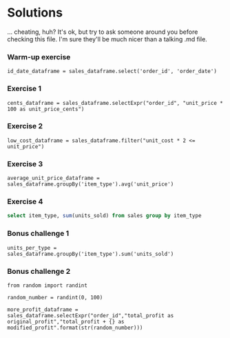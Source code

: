 # Solutions

... cheating, huh? It's ok, but try to ask someone around you before checking this file. I'm sure they'll be much nicer than a talking .md file.

### Warm-up exercise

```
id_date_dataframe = sales_dataframe.select('order_id', 'order_date')
```

### Exercise 1

``` 
cents_dataframe = sales_dataframe.selectExpr("order_id", "unit_price * 100 as unit_price_cents")
```

### Exercise 2

``` 
low_cost_dataframe = sales_dataframe.filter("unit_cost * 2 <= unit_price")
```

### Exercise 3

``` 
average_unit_price_dataframe = sales_dataframe.groupBy('item_type').avg('unit_price')
```

### Exercise 4

```sql
select item_type, sum(units_sold) from sales group by item_type
```

### Bonus challenge 1

``` 
units_per_type = sales_dataframe.groupBy('item_type').sum('units_sold')
```

### Bonus challenge 2

```
from random import randint

random_number = randint(0, 100)

more_profit_dataframe = sales_dataframe.selectExpr("order_id","total_profit as original_profit","total_profit + {} as modified_profit".format(str(random_number)))
```